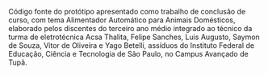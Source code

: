 Código fonte do protótipo apresentado como trabalho de conclusão de curso, com tema Alimentador Automático para Animais Domésticos, elaborado pelos discentes do terceiro ano médio integrado ao técnico da turma de eletrotécnica Acsa Thalita, Felipe Sanches, Luis Augusto, Saymon de Souza, Vitor de Oliveira e Yago Betelli, assíduos do Instituto Federal de Educação, Ciência e Tecnologia de São Paulo, no Campus Avançado de Tupã.
